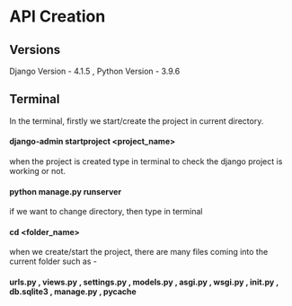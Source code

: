 # API Creation


## Versions
Django Version - 4.1.5
, Python Version - 3.9.6

## Terminal
In the terminal, firstly we start/create the project in current directory.
#### django-admin startproject <project_name>

when the project is created type in terminal to check the django project is working or not.
#### python manage.py runserver

if we want to change directory, then type in terminal
#### cd <folder_name>

when we create/start the project, there are many files coming into the current folder such as -
#### urls.py , views.py , settings.py , models.py , asgi.py , wsgi.py , __init__.py , db.sqlite3 , manage.py , __pycache__

